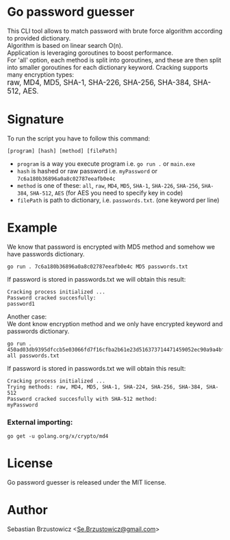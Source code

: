 # Go password guesser

This CLI tool allows to match password with brute force algorithm according to provided dictionary.  
Algorithm is based on linear search O(n).  
Application is leveraging goroutines to boost performance.  
For 'all' option, each method is split into goroutines, and these are then split into smaller goroutines for each dictionary keyword.
Cracking supports many encryption types:  
<big>raw, MD4, MD5, SHA-1, SHA-226, SHA-256, SHA-384, SHA-512, AES</big>.

# Signature

To run the script you have to follow this command:

```
[program] [hash] [method] [filePath]
```

- `program` is a way you execute program i.e. `go run .` or `main.exe`
- `hash` is hashed or raw password i.e. `myPassword` or `7c6a180b36896a0a8c02787eeafb0e4c`
- `method` is one of these: `all`, `raw`, `MD4`, `MD5`, `SHA-1`, `SHA-226`, `SHA-256`, `SHA-384`, `SHA-512`, `AES` (for AES you need to specify key in code)
- `filePath` is path to dictionary, i.e. `passwords.txt`. (one keyword per line)

# Example

We know that password is encrypted with MD5 method and somehow we have passwords dictionary.

```console
go run . 7c6a180b36896a0a8c02787eeafb0e4c MD5 passwords.txt
```

If password is stored in passwords.txt we will obtain this result:

```
Cracking process initialized ...
Password cracked succesfully:
password1
```

Another case:  
We dont know encryption method and we only have encrypted keyword and passwords dictionary.

```console
go run . 450ad03db9395dfccb5e03066fd7f16cfba2b61e23d516373714471459052ec90a9a4bf3a151e600ea8aaed36e3b8c21a3d38ab1705839749d130da4380f1448 all passwords.txt
```

If password is stored in passwords.txt we will obtain this result:

```
Cracking process initialized ...
Trying methods: raw, MD4, MD5, SHA-1, SHA-224, SHA-256, SHA-384, SHA-512
Password cracked succesfully with SHA-512 method:
myPassword
```

### External importing:

```
go get -u golang.org/x/crypto/md4
```

# License

Go password guesser is released under the MIT license.

# Author

Sebastian Brzustowicz &lt;Se.Brzustowicz@gmail.com&gt;
